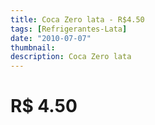 ```yaml
---
title: Coca Zero lata - R$4.50
tags: [Refrigerantes-Lata]
date: "2010-07-07"
thumbnail: 
description: Coca Zero lata
---
```


# R$ 4.50